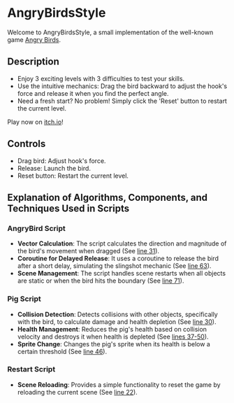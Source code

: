 # AngryBirdsStyle

Welcome to AngryBirdsStyle, a small implementation of the well-known game [Angry Birds](https://www.angrybirds.com/).

## Description

- Enjoy 3 exciting levels with 3 difficulties to test your skills.
- Use the intuitive mechanics: Drag the bird backward to adjust the hook's force and release it when you find the perfect angle.
- Need a fresh start? No problem! Simply click the 'Reset' button to restart the current level.

Play now on [itch.io](https://parkpulse.itch.io/angrybirdsstyle)!

## Controls

- Drag bird: Adjust hook's force.
- Release: Launch the bird.
- Reset button: Restart the current level.

## Explanation of Algorithms, Components, and Techniques Used in Scripts

### AngryBird Script

- **Vector Calculation**: The script calculates the direction and magnitude of the bird's movement when dragged (See [line 31](https://github.com/ParkPulse-dev/AngryBirdsStyle/blob/a186e6eb9a08637456c87747d85b7aa5d8cc4671/Assets/Scripts/AngryBird.cs#L31)).
- **Coroutine for Delayed Release**: It uses a coroutine to release the bird after a short delay, simulating the slingshot mechanic (See [line 63](https://github.com/ParkPulse-dev/AngryBirdsStyle/blob/a186e6eb9a08637456c87747d85b7aa5d8cc4671/Assets/Scripts/AngryBird.cs#L63)).
- **Scene Management**: The script handles scene restarts when all objects are static or when the bird hits the boundary (See [line 71](https://github.com/ParkPulse-dev/AngryBirdsStyle/blob/a186e6eb9a08637456c87747d85b7aa5d8cc4671/Assets/Scripts/AngryBird.cs#L71)).

### Pig Script

- **Collision Detection**: Detects collisions with other objects, specifically with the bird, to calculate damage and health depletion (See [line 30](https://github.com/ParkPulse-dev/AngryBirdsStyle/blob/a186e6eb9a08637456c87747d85b7aa5d8cc4671/Assets/Scripts/Pig.cs#L30)).
- **Health Management**: Reduces the pig's health based on collision velocity and destroys it when health is depleted (See [lines 37-50](https://github.com/ParkPulse-dev/AngryBirdsStyle/blob/a186e6eb9a08637456c87747d85b7aa5d8cc4671/Assets/Scripts/Pig.cs#L37-L50)).
- **Sprite Change**: Changes the pig's sprite when its health is below a certain threshold (See [line 46](https://github.com/ParkPulse-dev/AngryBirdsStyle/blob/a186e6eb9a08637456c87747d85b7aa5d8cc4671/Assets/Scripts/Pig.cs#L46)).

### Restart Script

- **Scene Reloading**: Provides a simple functionality to reset the game by reloading the current scene (See [line 22](https://github.com/ParkPulse-dev/AngryBirdsStyle/blob/a186e6eb9a08637456c87747d85b7aa5d8cc4671/Assets/Scripts/Restart.cs#L22)).

